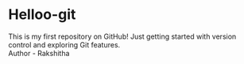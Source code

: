 # Helloo-git
This is my first repository on GitHub! Just getting started with version control and exploring Git features. 
<br>
Author - Rakshitha 

